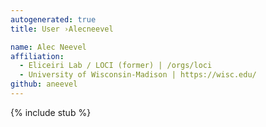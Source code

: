 ```yaml
---
autogenerated: true
title: User ›Alecneevel

name: Alec Neevel
affiliation:
  - Eliceiri Lab / LOCI (former) | /orgs/loci
  - University of Wisconsin-Madison | https://wisc.edu/
github: aneevel
---
```


{% include stub %}
